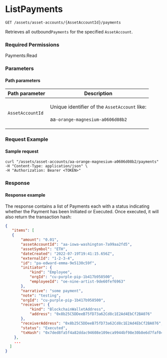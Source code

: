 # ListPayments

`GET /assets/asset-accounts/{AssetAccountId}/payments`

Retrieves all outbound`Payments` for the specified `AssetAccount`.&#x20;

### Required Permissions

Payments:Read

### Parameters <a href="#parameters.1" id="parameters.1"></a>

#### Path parameters <a href="#path-parameters" id="path-parameters"></a>

| Path parameter   | Description                                                                                                        |
| ---------------- | ------------------------------------------------------------------------------------------------------------------ |
| `AssetAccountId` | <p>Unique identifier of the <code>AssetAccount</code> like:<br><br>aa<code>-orange-magnesium-a0606d08b2</code></p> |

### Request Example <a href="#request-example.1" id="request-example.1"></a>

#### Sample request <a href="#sample-request" id="sample-request"></a>

```shell
curl "/assets/asset-accounts/aa-orange-magnesium-a0606d08b2/payments"
-H "Content-Type: application/json" \
-H "Authorization: Bearer <TOKEN>"
```

### Response <a href="#response" id="response"></a>

#### Response example <a href="#response-example" id="response-example"></a>

The response contains a list of Payments each with a status indicating whether the Payment has been Initiated or Executed.  Once executed, it will also return the transaction hash:

```json
{
   "items": [
   {
       "amount": "0.01",
       "assetAccountId": "aa-iowa-washington-7a99aa2fd5",
       "assetSymbol": "ETH",
       "dateCreated": "2022-07-19T19:41:15.656Z",
       "externalId": "1-2-3-4",
       "id": "pa-edward-emma-9e5130c59f",
       "initiator": {
           "kind": "Employee",
           "orgId": "cu-purple-pip-1b417b958500",
           "employeeId": "oe-nine-artist-9de60fef6963"
       },
       "narrative": "some payment",
       "note": "testing",
       "orgId": "cu-purple-pip-1b417b958500",
       "receiver": {
           "kind": "BlockchainWalletAddress",
           "address": "0x8b25C5DDeeB75fD73a62Cd8c1E2Ad4EbCf2BA076"
       },
       "receiverAddress": "0x8b25C5DDeeB75fD73a62Cd8c1E2Ad4EbCf2BA076",
       "status": "Executed",
       "txHash": "0x7ded8fa5f4a82ddac94608e109eca9944bf98e30b8e6d7faf04f591e0b5769c6"
    },
    ...
  ]
}
```
